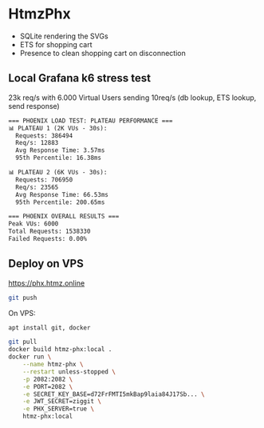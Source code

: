 # HtmzPhx

- SQLite rendering the SVGs
- ETS for shopping cart
- Presence to clean shopping cart on disconnection
  
## Local Grafana k6 stress test

23k req/s with 6.000 Virtual Users sending 10req/s (db lookup, ETS lookup, send response)

```txt
=== PHOENIX LOAD TEST: PLATEAU PERFORMANCE ===
📊 PLATEAU 1 (2K VUs - 30s):
  Requests: 386494
  Req/s: 12883
  Avg Response Time: 3.57ms
  95th Percentile: 16.38ms

📊 PLATEAU 2 (6K VUs - 30s):
  Requests: 706950
  Req/s: 23565
  Avg Response Time: 66.53ms
  95th Percentile: 200.65ms

=== PHOENIX OVERALL RESULTS ===
Peak VUs: 6000
Total Requests: 1538330
Failed Requests: 0.00%
```

## Deploy on VPS

<https://phx.htmz.online>

```sh
git push
```

On VPS:

```sh
apt install git, docker

git pull
docker build htmz-phx:local .
docker run \
    --name htmz-phx \
    --restart unless-stopped \
    -p 2082:2082 \
    -e PORT=2082 \
    -e SECRET_KEY_BASE=d72FrFMTI5mkBap9laia84J17Sb... \
    -e JWT_SECRET=ziggit \
    -e PHX_SERVER=true \
    htmz-phx:local
```



